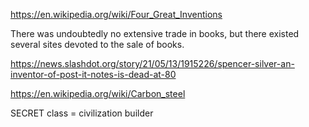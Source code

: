 

https://en.wikipedia.org/wiki/Four_Great_Inventions

There was undoubtedly no extensive trade in books, but there existed several sites devoted to the sale of books.

https://news.slashdot.org/story/21/05/13/1915226/spencer-silver-an-inventor-of-post-it-notes-is-dead-at-80

https://en.wikipedia.org/wiki/Carbon_steel


SECRET class = civilization builder
